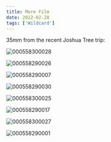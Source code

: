 ```yaml
---
title: More Film
date: 2022-02-28
tags: ['Wildcard']
---
```


35mm from the recent Joshua Tree trip:

<!--x-->

![000558300028](/rm_ation/images/000558300028.jpg)

![000558290026](/rm_ation/images/000558290026.jpg)

![000558290007](/rm_ation/images/000558290007.jpg)

![000558290030](/rm_ation/images/000558290030.jpg)

![000558300025](/rm_ation/images/000558300025.jpg)

![000558290017](/rm_ation/images/000558290017.jpg)

![000558300027](/rm_ation/images/000558300027.jpg)

![000558290001](/rm_ation/images/000558290001.jpg)
